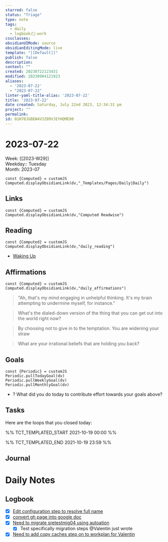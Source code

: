 ```yaml
---
starred: false
status: "Triage"
type: note
tags:
  - daily
  - logbook/👔-work
cssclasses: 
obsidianUIMode: source
obsidianEditingMode: live
template: "[[Default]]"
publish: false
description: 
context: ""
created: 20230722123431
modified: 20230904121923
aliases:
  - '2023-07-22'
  - "2023-07-22"
linter-yaml-title-alias: '2023-07-22'
title: '2023-07-22'
date created: Saturday, July 22nd 2023, 12:34:31 pm
project: ""
permalink: 
id: 01H70JGBEW4V3Z09VJEYHQME00
---
```


# 2023-07-22

Week: [[2023-W29]]  
Weekday:: Tuesday  
Month: 2023-07

```dataviewjs
const {Computed} = customJS
Computed.displayObsidianLink(dv,"_Templates/Pages/Daily|Daily")
```

## Links

```dataviewjs
const {Computed} = customJS
Computed.displayObsidianLink(dv,"Computed Readwise")
```

## Reading

```dataviewjs
const {Computed} = customJS
Computed.displayObsidianLink(dv,"daily_reading")
```
- [Waking Up]( https://read.readwise.io/read/01gjr2j724698ts9z7mbyxz63z)


## Affirmations

```dataviewjs
const {Computed} = customJS
Computed.displayObsidianLink(dv,"daily_affirmations")
```

> "Ah, that's my mind engaging in unhelpful thinking. It's my brain attempting to undermine myself, for instance."

> What's the dialed-down version of the thing that you can get out into the world right now?

> By choosing not to give in to the temptation. You are widening your straw

> What are your irrational beliefs that are holding you back?

## Goals

```dataviewjs
const {Periodic} = customJS
Periodic.pullTodayGoal(dv)
Periodic.pullWeeklyGoal(dv)
Periodic.pullMonthlyGoal(dv)
```
- ? What did you do today to contribute effort towards your goals above?

## Tasks

Here are the loops that you closed today:

%% TCT_TEMPLATED_START 2021-10-19 00:00 %%

%% TCT_TEMPLATED_END 2021-10-19 23:59 %%

## Journal



# Daily Notes


## Logbook
- [x] [Edit configuration step to resolve full name](things:///show?id=96Jh5VzpvJB6oU3Za8TQw7)
- [x] [convert gh page into google doc](things:///show?id=LLc997K95P6tKj79jzAwjN)
- [x] [Need to migrate sretestmig04 using autoation](things:///show?id=5nW5avziFupue5AJDryMwv)
	- [x] Test specifically migration steps @Valentin just wrote
- [x] [Need to add copy caches step on to workplan for Valentin](things:///show?id=NGbvSppfPAytZQc38Aa7Uj)
